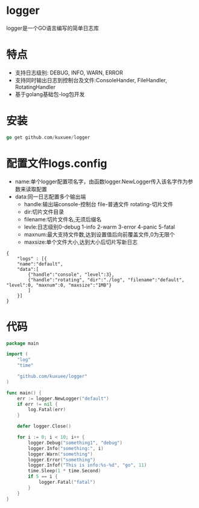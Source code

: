# logger
logger是一个GO语言编写的简单日志库

# 特点
* 支持日志级别: DEBUG, INFO, WARN, ERROR
* 支持同时输出日志到控制台及文件:ConsoleHander, FileHandler, RotatingHandler
* 基于golang基础包-log包开发

# 安装
```go
go get github.com/kuxuee/logger
```

# 配置文件logs.config
* name:单个logger配置项名字，由函数logger.NewLogger传入该名字作为参数来读取配置
* data:同一日志配置多个输出端
	* handle:输出端console-控制台 file-普通文件 rotating-切片文件
	* dir:切片文件目录
	* filename:切片文件名,无须后缀名
	* levle:日志级别0-debug 1-info 2-warm 3-error 4-panic 5-fatal
	* maxnum:最大支持文件数,达到设置值后向前覆盖文件,0为无限个
	* maxsize:单个文件大小,达到大小后切片写新日志
```logs.config
{
	"logs" : [{
	"name":"default", 
	"data":[
		{"handle":"console", "level":3},
		{"handle":"rotating", "dir":"./log", "filename":"default", "level":0, "maxnum":0, "maxsize":"1MB"}
		]
	}]
}
```

# 代码
```go
package main

import (
	"log"
	"time"

	"github.com/kuxuee/logger"
)

func main() {
	err := logger.NewLogger("default")
	if err != nil {
		log.Fatal(err)
	}

	defer logger.Close()

	for i := 0; i < 10; i++ {
		logger.Debug("something1", "debug")
		logger.Info("something:", i)
		logger.Warn("something")
		logger.Error("something")
		logger.Infof("This is info:%s-%d", "go", 11)
		time.Sleep(1 * time.Second)
		if 5 == i {
			logger.Fatal("fatal")
		}
	}
}

```
